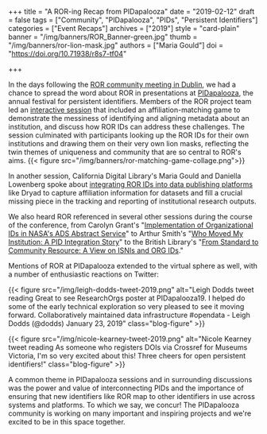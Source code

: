 +++
title = "A ROR-ing Recap from PIDapalooza"
date = "2019-02-12"
draft = false
tags = ["Community", "PIDapalooza", "PIDs", "Persistent Identifiers"]
categories = ["Event Recaps"]
archives = ["2019"]
style = "card-plain"
banner = "/img/banners/ROR_Banner-green.jpg"
thumb = "/img/banners/ror-lion-mask.jpg"
authors = ["Maria Gould"]
doi = "https://doi.org/10.71938/r8s7-tf04"

+++

In the days following the [ROR community meeting in Dublin](/blog/2019-02-10-announcing-first-ror-prototype), we had a chance to spread the word about ROR in presentations at [PIDapalooza](https://pidapalooza.org/), the annual festival for persistent identifiers. Members of the ROR project team led an [interactive session](https://pidapalooza19.sched.com/event/JaVO/lets-ror-together) that included an affiliation-matching game to demonstrate the messiness of identifying and aligning metadata about an institution, and discuss how ROR IDs can address these challenges. The session culminated with participants looking up the ROR IDs for their own institutions and drawing them on their very own lion masks, reflecting the twin themes of uniqueness and community that are so central to ROR's aims.
{{< figure src="/img/banners/ror-matching-game-collage.png">}}


In another session, California Digital Library's Maria Gould and Daniella Lowenberg spoke about [integrating ROR IDs into data publishing platforms](https://zenodo.org/record/2548914#.XFiNCM9KjOQ) like Dryad to capture affiliation information for datasets and fill a crucial missing piece in the tracking and reporting of institutional research outputs.

We also heard ROR referenced in several other sessions during the course of the conference, from Carolyn Grant's "[Implementation of Organizational IDs in NASA's ADS Abstract Service](https://zenodo.org/record/2548887#.XFiSNM9KjOQ)" to Arthur Smith's "[Who Moved My Institution: A PID Integration Story](https://zenodo.org/record/2547997#.XFn1Ic9KjOQ)" to the British Library's "[From Standard to Community Resource: A View on ISNIs and ORG IDs](https://zenodo.org/record/2549228#.XFiSJM9KjOQ)."

Mentions of ROR at PIDapalooza extended to the virtual sphere as well, with a number of enthusiastic reactions on Twitter:

{{< figure src="/img/leigh-dodds-tweet-2019.png" alt="Leigh Dodds tweet reading Great to see ResearchOrgs poster at PIDapalooza19. I helped do some of the early technical exploration so very pleased to see it moving forward. Collaboratively maintained data infrastructure #opendata - Leigh Dodds (@dodds) January 23, 2019" class="blog-figure" >}}

{{< figure src="/img/nicole-kearney-tweet-2019.png" alt="Nicole Kearney tweet reading As someone who registers DOIs via Crossref for Museums Victoria, I'm so very excited about this! Three cheers for open persistent identifiers!" class="blog-figure" >}}

A common theme in PIDapalooza sessions and in surrounding discussions was the power and value of interconnecting PIDs and the importance of ensuring that new identifiers like ROR map to other identifiers in use across systems and platforms. To which we say, we concur! The PIDapalooza community is working on many important and inspiring projects and we're excited to be in this space together.

